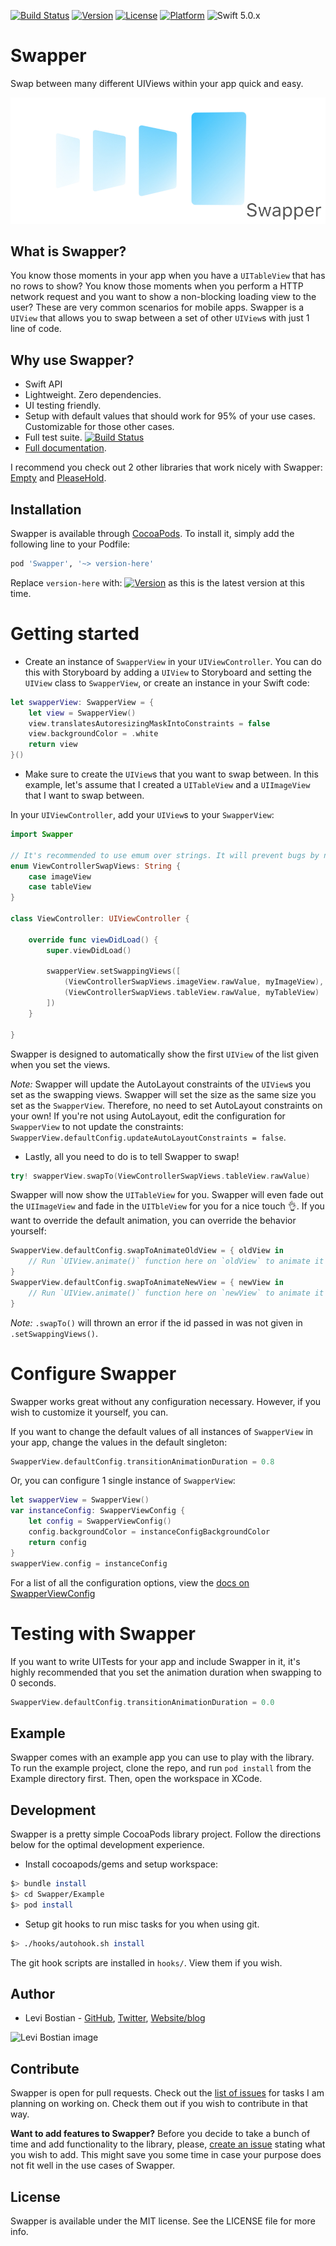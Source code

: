 [![Build Status](https://travis-ci.com/levibostian/Swapper-iOS.svg?branch=master)](https://travis-ci.com/levibostian/Swapper-iOS)
[![Version](https://img.shields.io/cocoapods/v/Swapper.svg?style=flat)](https://cocoapods.org/pods/Swapper)
[![License](https://img.shields.io/cocoapods/l/Swapper.svg?style=flat)](https://cocoapods.org/pods/Swapper)
[![Platform](https://img.shields.io/cocoapods/p/Swapper.svg?style=flat)](https://cocoapods.org/pods/Swapper)
![Swift 5.0.x](https://img.shields.io/badge/Swift-5.0.x-orange.svg)

# Swapper

Swap between many different UIViews within your app quick and easy.

![project logo](misc/header.jpg)

## What is Swapper?

You know those moments in your app when you have a `UITableView` that has no rows to show? You know those moments when you perform a HTTP network request and you want to show a non-blocking loading view to the user? These are very common scenarios for mobile apps. Swapper is a `UIView` that allows you to swap between a set of other `UIView`s with just 1 line of code. 

## Why use Swapper?

* Swift API
* Lightweight. Zero dependencies. 
* UI testing friendly. 
* Setup with default values that should work for 95% of your use cases. Customizable for those other cases. 
* Full test suite. [![Build Status](https://travis-ci.com/levibostian/Swapper-iOS.svg?branch=master)](https://travis-ci.com/levibostian/Swapper-iOS)
* [Full documentation](https://levibostian.github.io/Swapper-iOS/). 

I recommend you check out 2 other libraries that work nicely with Swapper: [Empty](https://github.com/levibostian/Empty-iOS) and [PleaseHold](https://github.com/levibostian/PleaseHold-iOS).

## Installation

Swapper is available through [CocoaPods](https://cocoapods.org/pods/Swapper). To install it, simply add the following line to your Podfile:

```ruby
pod 'Swapper', '~> version-here'
```

Replace `version-here` with: [![Version](https://img.shields.io/cocoapods/v/Swapper.svg?style=flat)](https://cocoapods.org/pods/Swapper) as this is the latest version at this time. 

# Getting started

* Create an instance of `SwapperView` in your `UIViewController`. You can do this with Storyboard by adding a `UIView` to Storyboard and setting the `UIView` class to `SwapperView`, or create an instance in your Swift code:

```swift
let swapperView: SwapperView = {
    let view = SwapperView()
    view.translatesAutoresizingMaskIntoConstraints = false
    view.backgroundColor = .white
    return view
}()
```

* Make sure to create the `UIView`s that you want to swap between. In this example, let's assume that I created a `UITableView` and a `UIImageView` that I want to swap between.

In your `UIViewController`, add your `UIView`s to your `SwapperView`:

```swift
import Swapper

// It's recommended to use emum over strings. It will prevent bugs by not worrying about typos. 
enum ViewControllerSwapViews: String {
    case imageView
    case tableView
}

class ViewController: UIViewController {

    override func viewDidLoad() {
        super.viewDidLoad()

        swapperView.setSwappingViews([
            (ViewControllerSwapViews.imageView.rawValue, myImageView),
            (ViewControllerSwapViews.tableView.rawValue, myTableView)
        ])
    }

}
```

Swapper is designed to automatically show the first `UIView` of the list given when you set the views. 

*Note:* Swapper will update the AutoLayout constraints of the `UIView`s you set as the swapping views. Swapper will set the size as the same size you set as the `SwapperView`. Therefore, no need to set AutoLayout constraints on your own! If you're not using AutoLayout, edit the configuration for `SwapperView` to not update the constraints: `SwapperView.defaultConfig.updateAutoLayoutConstraints = false`.

* Lastly, all you need to do is to tell Swapper to swap!

```swift
try! swapperView.swapTo(ViewControllerSwapViews.tableView.rawValue)
```

Swapper will now show the `UITableView` for you. Swapper will even fade out the `UIImageView` and fade in the `UITbleView` for you for a nice touch 👌. If you want to override the default animation, you can override the behavior yourself:

```swift
SwapperView.defaultConfig.swapToAnimateOldView = { oldView in
    // Run `UIView.animate()` function here on `oldView` to animate it out. 
}
SwapperView.defaultConfig.swapToAnimateNewView = { newView in
    // Run `UIView.animate()` function here on `newView` to animate it in. 
}
```

*Note:* `.swapTo()` will thrown an error if the id passed in was not given in `.setSwappingViews()`. 

# Configure Swapper 

Swapper works great without any configuration necessary. However, if you wish to customize it yourself, you can. 

If you want to change the default values of all instances of `SwapperView` in your app, change the values in the default singleton:

```swift
SwapperView.defaultConfig.transitionAnimationDuration = 0.8
```

Or, you can configure 1 single instance of `SwapperView`:

```swift
let swapperView = SwapperView()
var instanceConfig: SwapperViewConfig {
    let config = SwapperViewConfig()
    config.backgroundColor = instanceConfigBackgroundColor
    return config
}
swapperView.config = instanceConfig
```

For a list of all the configuration options, view the [docs on SwapperViewConfig](https://levibostian.github.io/Swapper-iOS/Classes/SwapperViewConfig.html)

# Testing with Swapper 

If you want to write UITests for your app and include Swapper in it, it's highly recommended that you set the animation duration when swapping to 0 seconds. 

```swift
SwapperView.defaultConfig.transitionAnimationDuration = 0.0
```

## Example

Swapper comes with an example app you can use to play with the library. To run the example project, clone the repo, and run `pod install` from the Example directory first. Then, open the workspace in XCode. 

## Development 

Swapper is a pretty simple CocoaPods library project. Follow the directions below for the optimal development experience. 

* Install cocoapods/gems and setup workspace:

```bash
$> bundle install
$> cd Swapper/Example
$> pod install
```

* Setup git hooks to run misc tasks for you when using git. 

```bash
$> ./hooks/autohook.sh install
```

The git hook scripts are installed in `hooks/`. View them if you wish. 

## Author

* Levi Bostian - [GitHub](https://github.com/levibostian), [Twitter](https://twitter.com/levibostian), [Website/blog](http://levibostian.com)

![Levi Bostian image](https://gravatar.com/avatar/22355580305146b21508c74ff6b44bc5?s=250)

## Contribute

Swapper is open for pull requests. Check out the [list of issues](https://github.com/levibostian/swapper-ios/issues) for tasks I am planning on working on. Check them out if you wish to contribute in that way.

**Want to add features to Swapper?** Before you decide to take a bunch of time and add functionality to the library, please, [create an issue](https://github.com/levibostian/swapper-iOS/issues/new) stating what you wish to add. This might save you some time in case your purpose does not fit well in the use cases of Swapper.

## License

Swapper is available under the MIT license. See the LICENSE file for more info.
